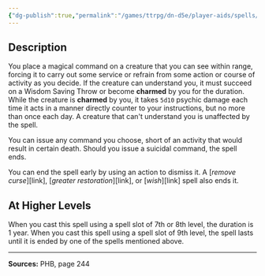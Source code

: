 ```yaml
---
{"dg-publish":true,"permalink":"/games/ttrpg/dn-d5e/player-aids/spells/level-5/geas/","tags":["TTRPG/DND/5e","verbal","Spell"],"noteIcon":""}
---
```



## Description
You place a magical command on a creature that you can see within range, forcing it to carry out some service or refrain from some action or course of activity as you decide.
If the creature can understand you, it must succeed on a Wisdom Saving Throw or become **charmed** by you for the duration.
While the creature is **charmed** by you, it takes `5d10` psychic damage each time it acts in a manner directly counter to your instructions, but no more than once each day.
A creature that can't understand you is unaffected by the spell.

You can issue any command you choose, short of an activity that would result in certain death.
Should you issue a suicidal command, the spell ends.

You can end the spell early by using an action to dismiss it.
A [*remove curse*][link], [*greater restoration*][link], or [*wish*][link] spell also ends it.

## At Higher Levels
When you cast this spell using a spell slot of 7th or 8th level, the duration is 1 year.
When you cast this spell using a spell slot of 9th level, the spell lasts until it is ended by one of the spells mentioned above.

---

**Sources:** PHB, page 244
